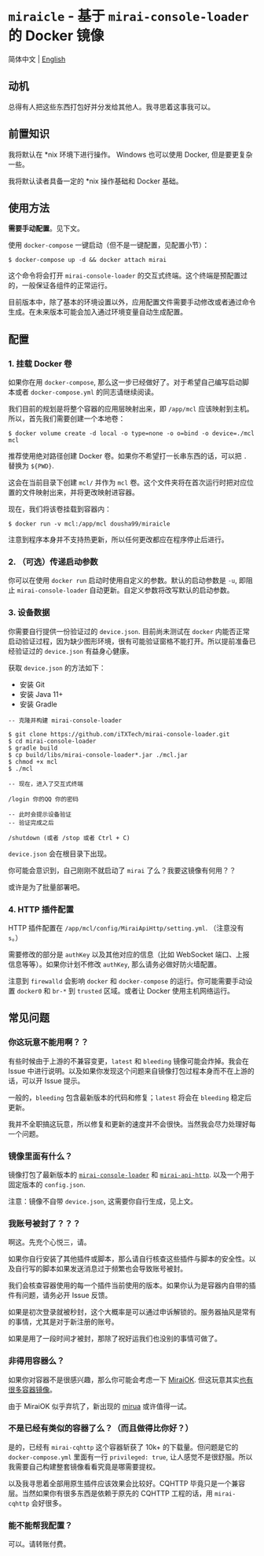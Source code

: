# `miraicle` - 基于 `mirai-console-loader` 的 Docker 镜像

简体中文 | [English](README.md)

## 动机

总得有人把这些东西打包好并分发给其他人。我寻思着这事我可以。

## 前置知识

我将默认在 *nix 环境下进行操作。
Windows 也可以使用 Docker, 但是要更复杂一些。

我将默认读者具备一定的 *nix 操作基础和 Docker 基础。

## 使用方法

**需要手动配置**。见下文。

使用 `docker-compose` 一键启动（但不是一键配置，见配置小节）：

```
$ docker-compose up -d && docker attach mirai
```

这个命令将会打开 `mirai-console-loader` 的交互式终端。这个终端是预配置过的，一般保证各组件的正常运行。

目前版本中，除了基本的环境设置以外，应用配置文件需要手动修改或者通过命令生成。在未来版本可能会加入通过环境变量自动生成配置。

## 配置

### 1. 挂载 Docker 卷

如果你在用 `docker-compose`, 那么这一步已经做好了。对于希望自己编写启动脚本或者 `docker-compose.yml` 的同志请继续阅读。

我们目前的规划是将整个容器的应用层映射出来，即 `/app/mcl` 应该映射到主机。所以，首先我们需要创建一个本地卷：

```
$ docker volume create -d local -o type=none -o o=bind -o device=./mcl mcl
```

推荐使用绝对路径创建 Docker 卷。如果你不希望打一长串东西的话，可以把 `.` 替换为 `${PWD}`.

这会在当前目录下创建 `mcl/` 并作为 `mcl` 卷。这个文件夹将在首次运行时把对应位置的文件映射出来，并将更改映射进容器。

现在，我们将该卷挂载到容器内：

```
$ docker run -v mcl:/app/mcl dousha99/miraicle
```

注意到程序本身并不支持热更新，所以任何更改都应在程序停止后进行。

### 2. （可选）传递启动参数

你可以在使用 `docker run` 启动时使用自定义的参数。默认的启动参数是 `-u`, 即阻止 `mirai-console-loader` 自动更新。自定义参数将改写默认的启动参数。

### 3. 设备数据

你需要自行提供一份验证过的 `device.json`. 
目前尚未测试在 `docker` 内能否正常启动验证过程，因为缺少图形环境，很有可能验证窗格不能打开。所以提前准备已经验证过的 `device.json` 有益身心健康。

获取 `device.json` 的方法如下：

* 安装 Git
* 安装 Java 11+
* 安装 Gradle

```
-- 克隆并构建 mirai-console-loader

$ git clone https://github.com/iTXTech/mirai-console-loader.git
$ cd mirai-console-loader
$ gradle build
$ cp build/libs/mirai-console-loader*.jar ./mcl.jar
$ chmod +x mcl
$ ./mcl

-- 现在，进入了交互式终端

/login 你的QQ 你的密码

-- 此时会提示设备验证
-- 验证完成之后

/shutdown (或者 /stop 或者 Ctrl + C)
```

`device.json` 会在根目录下出现。

你可能会意识到，自己刚刚不就启动了 `mirai` 了么？我要这镜像有何用？？

或许是为了批量部署吧。

### 4. HTTP 插件配置

HTTP 插件配置在 `/app/mcl/config/MiraiApiHttp/setting.yml`. （注意没有 `s`。）

需要修改的部分是 `authKey` 以及其他对应的信息（比如 WebSocket 端口、上报信息等等）。如果你计划不修改 `authKey`, 那么请务必做好防火墙配置。

注意到 `firewalld` 会影响 `docker` 和 `docker-compose` 的运行。你可能需要手动设置 `docker0` 和 `br-*` 到 `trusted` 区域。或者让 Docker 使用主机网络运行。

## 常见问题

### 你这玩意不能用啊？？

有些时候由于上游的不兼容变更，`latest` 和 `bleeding` 镜像可能会炸掉。我会在 Issue 中进行说明。以及如果你发现这个问题来自镜像打包过程本身而不在上游的话，可以开 Issue 提示。

一般的，`bleeding` 包含最新版本的代码和修复；`latest` 将会在 `bleeding` 稳定后更新。

我并不全职搞这玩意，所以修复和更新的速度并不会很快。当然我会尽力处理好每一个问题。

### 镜像里面有什么？

镜像打包了最新版本的 [`mirai-console-loader`](https://github.com/iTXTech/mirai-console-loader) 和 [`mirai-api-http`](https://github.com/project-mirai/mirai-api-http). 以及一个用于固定版本的 `config.json`.

注意：镜像不自带 `device.json`, 这需要你自行生成，见上文。

### 我账号被封了？？？

啊这。先充个心悦三，请。

如果你自行安装了其他插件或脚本，那么请自行核查这些插件与脚本的安全性。以及自行写的脚本如果发送消息过于频繁也会导致账号被封。

我们会核查容器使用的每一个插件当前使用的版本。如果你认为是容器内自带的插件有问题，请务必开 Issue 反馈。

如果是初次登录就被秒封，这个大概率是可以通过申诉解锁的。服务器抽风是常有的事情，尤其是对于新注册的账号。

如果是用了一段时间才被封，那除了祝好运我们也没别的事情可做了。

### 非得用容器么？

如果你对容器不是很感兴趣，那么你可能会考虑一下 [MiraiOK](https://github.com/LXY1226/MiraiOK). 但这玩意其实[也有很多容器镜像](https://github.com/search?q=MiraiOK)。

由于 MiraiOK 似乎弃坑了，新出现的 [mirua](https://github.com/zkonge/mirua) 或许值得一试。

### 不是已经有类似的容器了么？（而且做得比你好？）

是的，已经有 `mirai-cqhttp` 这个容器斩获了 10k+ 的下载量。但问题是它的 `docker-compose.yml` 里面有一行 `privileged: true`, 让人感觉不是很舒服。所以我需要自己构建整套镜像看看究竟是哪需要提权。

以及我寻思着全部用原生插件应该效果会比较好。CQHTTP 毕竟只是一个兼容层。当然如果你有很多东西是依赖于原先的 CQHTTP 工程的话，用 `mirai-cqhttp` 会好很多。

### 能不能帮我配置？

可以。请转账付费。

